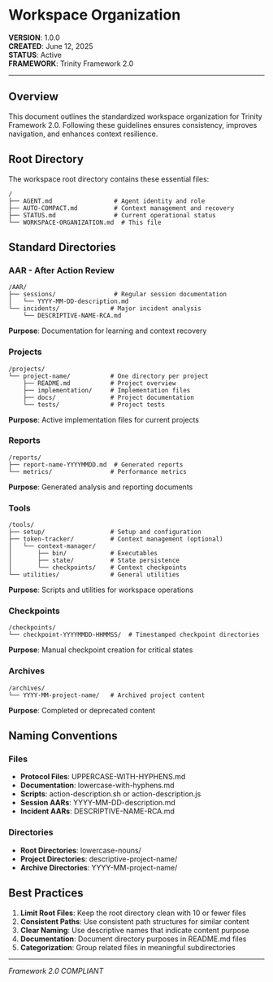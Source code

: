 # Workspace Organization

**VERSION**: 1.0.0  
**CREATED**: June 12, 2025  
**STATUS**: Active  
**FRAMEWORK**: Trinity Framework 2.0

---

## Overview

This document outlines the standardized workspace organization for Trinity Framework 2.0. Following these guidelines ensures consistency, improves navigation, and enhances context resilience.

## Root Directory

The workspace root directory contains these essential files:

```
/
├── AGENT.md                 # Agent identity and role
├── AUTO-COMPACT.md          # Context management and recovery
├── STATUS.md                # Current operational status
└── WORKSPACE-ORGANIZATION.md  # This file
```

## Standard Directories

### AAR - After Action Review

```
/AAR/
├── sessions/                # Regular session documentation
│   └── YYYY-MM-DD-description.md
└── incidents/              # Major incident analysis
    └── DESCRIPTIVE-NAME-RCA.md
```

**Purpose**: Documentation for learning and context recovery

### Projects

```
/projects/
└── project-name/           # One directory per project
    ├── README.md           # Project overview
    ├── implementation/     # Implementation files
    ├── docs/               # Project documentation
    └── tests/              # Project tests
```

**Purpose**: Active implementation files for current projects

### Reports

```
/reports/
├── report-name-YYYYMMDD.md  # Generated reports
└── metrics/                # Performance metrics
```

**Purpose**: Generated analysis and reporting documents

### Tools

```
/tools/
├── setup/                  # Setup and configuration
├── token-tracker/          # Context management (optional)
│   └── context-manager/
│       ├── bin/            # Executables
│       ├── state/          # State persistence
│       └── checkpoints/    # Context checkpoints
└── utilities/              # General utilities
```

**Purpose**: Scripts and utilities for workspace operations

### Checkpoints

```
/checkpoints/
└── checkpoint-YYYYMMDD-HHMMSS/  # Timestamped checkpoint directories
```

**Purpose**: Manual checkpoint creation for critical states

### Archives

```
/archives/
└── YYYY-MM-project-name/   # Archived project content
```

**Purpose**: Completed or deprecated content

## Naming Conventions

### Files

- **Protocol Files**: UPPERCASE-WITH-HYPHENS.md
- **Documentation**: lowercase-with-hyphens.md
- **Scripts**: action-description.sh or action-description.js
- **Session AARs**: YYYY-MM-DD-description.md
- **Incident AARs**: DESCRIPTIVE-NAME-RCA.md

### Directories

- **Root Directories**: lowercase-nouns/
- **Project Directories**: descriptive-project-name/
- **Archive Directories**: YYYY-MM-project-name/

## Best Practices

1. **Limit Root Files**: Keep the root directory clean with 10 or fewer files
2. **Consistent Paths**: Use consistent path structures for similar content
3. **Clear Naming**: Use descriptive names that indicate content purpose
4. **Documentation**: Document directory purposes in README.md files
5. **Categorization**: Group related files in meaningful subdirectories

---

*Framework 2.0 COMPLIANT*